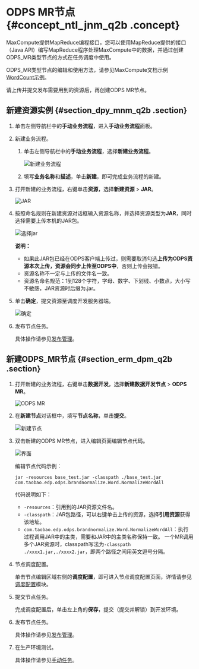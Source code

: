 # ODPS MR节点 {#concept_ntl_jnm_q2b .concept}

MaxCompute提供MapReduce编程接口，您可以使用MapReduce提供的接口（Java API）编写MapReduce程序处理MaxCompute中的数据，并通过创建ODPS\_MR类型节点的方式在任务调度中使用。

ODPS\_MR类型节点的编辑和使用方法，请参见MaxCompute文档示例[WordCount示例](https://www.alibabacloud.com/help/doc-detail/27886.htm)。

请上传并提交发布需要用到的资源后，再创建ODPS MR节点。

## 新建资源实例 {#section_dpy_mnm_q2b .section}

1.  单击左侧导航栏中的**手动业务流程**，进入**手动业务流程**面板。
2.  新建业务流程。
    1.  单击左侧导航栏中的**手动业务流程**，选择**新建业务流程**。

        ![新建业务流程](http://static-aliyun-doc.oss-cn-hangzhou.aliyuncs.com/assets/img/16319/15676772277961_zh-CN.png)

    2.  填写**业务名称**和**描述**，单击**新建**，即可完成业务流程的新建。
3.  打开新建的业务流程，右键单击**资源**，选择**新建资源** \> **JAR**。

    ![JAR](http://static-aliyun-doc.oss-cn-hangzhou.aliyuncs.com/assets/img/16324/15676772278082_zh-CN.png)

4.  按照命名规则在新建资源对话框输入资源名称，并选择资源类型为**JAR**，同时选择需要上传本机的JAR包。

    ![选择jar](http://static-aliyun-doc.oss-cn-hangzhou.aliyuncs.com/assets/img/16294/15676772277721_zh-CN.png)

    **说明：** 

    -   如果此JAR包已经在ODPS客户端上传过，则需要取消勾选**上传为ODPS资源本次上传，资源会同步上传至ODPS中**，否则上传会报错。
    -   资源名称不一定与上传的文件名一致。
    -   资源名命名规范：1到128个字符，字母、数字、下划线、小数点，大小写不敏感，JAR资源时后缀为.jar。
5.  单击**确定**，提交资源至调度开发服务器端。

    ![确定](http://static-aliyun-doc.oss-cn-hangzhou.aliyuncs.com/assets/img/16294/15676772277722_zh-CN.png)

6.  发布节点任务。

    具体操作请参见[发布管理](intl.zh-CN/使用指南/数据开发/发布管理/任务发布.md#)。


## 新建ODPS\_MR节点 {#section_erm_dpm_q2b .section}

1.  打开新建的业务流程，右键单击**数据开发**，选择**新建数据开发节点** \> **ODPS MR**。

    ![ODPS MR](http://static-aliyun-doc.oss-cn-hangzhou.aliyuncs.com/assets/img/16324/15676772278086_zh-CN.png)

2.  在**新建节点**对话框中，填写**节点名称**，单击**提交**。

    ![新建节点](http://static-aliyun-doc.oss-cn-hangzhou.aliyuncs.com/assets/img/16324/156767722759237_zh-CN.png)

3.  双击新建的ODPS MR节点，进入编辑页面编辑节点代码。

    ![界面](http://static-aliyun-doc.oss-cn-hangzhou.aliyuncs.com/assets/img/16324/15676772278124_zh-CN.png)

    编辑节点代码示例：

    ``` {#codeblock_qny_nfa_xvd}
    jar -resources base_test.jar -classpath ./base_test.jar com.taobao.edp.odps.brandnormalize.Word.NormalizeWordAll
    ```

    代码说明如下：

    -   `-resources`：引用到的JAR资源文件名。
    -   `-classpath`：JAR包路径，可以右键单击上传的资源，选择**引用资源**获得该地址。
    -   `com.taobao.edp.odps.brandnormalize.Word.NormalizeWordAll`：执行过程调用JAR中的主类，需要和JAR中的主类名称保持一致。
    一个MR调用多个JAR资源时，classpath写法为`-classpath ./xxxx1.jar,./xxxx2.jar`，即两个路径之间用英文逗号分隔。

4.  节点调度配置。

    单击节点编辑区域右侧的**调度配置**，即可进入节点调度配置页面，详情请参见[调度配置](intl.zh-CN/使用指南/数据开发/调度配置/基础属性.md#)模块。

5.  提交节点任务。

    完成调度配置后，单击左上角的**保存**，提交（提交并解锁）到开发环境。

6.  发布节点任务。

    具体操作请参见[发布管理](intl.zh-CN/使用指南/数据开发/发布管理/任务发布.md#)。

7.  在生产环境测试。

    具体操作请参见[手动任务](intl.zh-CN/使用指南/运维中心/手动任务运维/手动任务.md#)。


